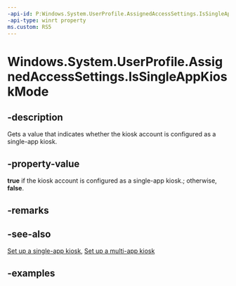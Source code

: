 ```yaml
---
-api-id: P:Windows.System.UserProfile.AssignedAccessSettings.IsSingleAppKioskMode
-api-type: winrt property
ms.custom: RS5
---
```


<!-- Property syntax.
public bool IsSingleAppKioskMode { get; }
-->

# Windows.System.UserProfile.AssignedAccessSettings.IsSingleAppKioskMode

## -description

Gets a value that indicates whether the kiosk account is configured as a single-app kiosk.

## -property-value

**true** if the kiosk account is configured as a single-app kiosk.; otherwise, **false**.

## -remarks

## -see-also

[Set up a single-app kiosk](https://docs.microsoft.com/windows/configuration/kiosk-single-app), [Set up a multi-app kiosk](https://docs.microsoft.com/windows/configuration/lock-down-windows-10-to-specific-apps)

## -examples

